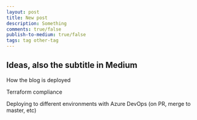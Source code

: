 ```yaml
---
layout: post
title: New post
description: Something
comments: true/false
publish-to-medium: true/false
tags: tag other-tag
---
```


## Ideas, also the subtitle in Medium

How the blog is deployed

Terraform compliance

Deploying to different environments with Azure DevOps (on PR, merge to master, etc)
